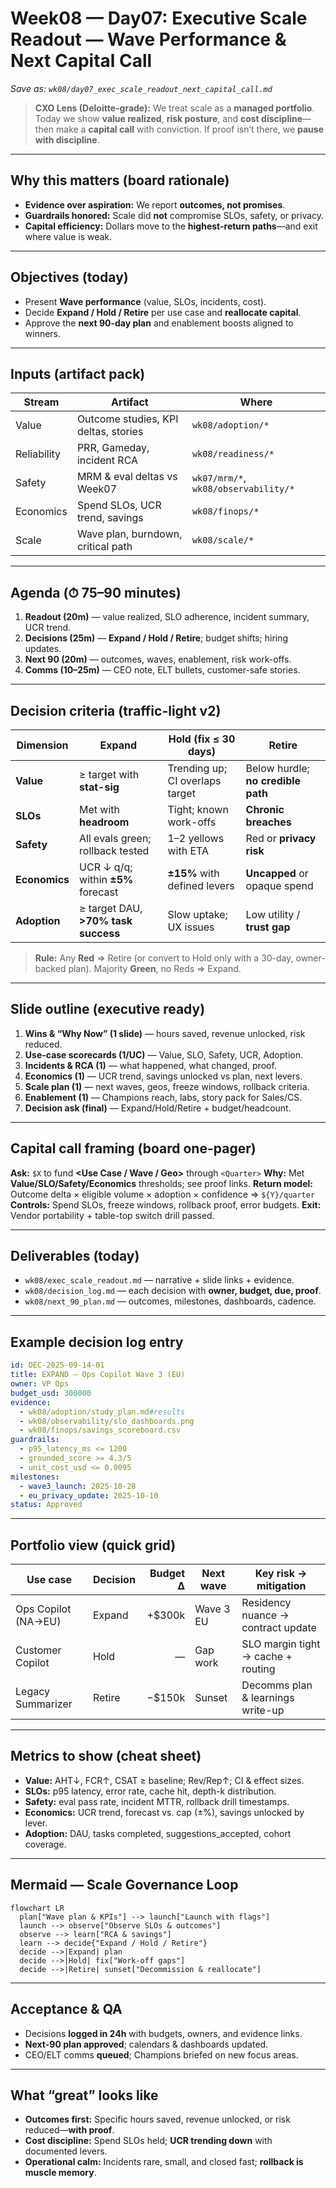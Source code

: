 # Week08 — Day07: Executive Scale Readout — Wave Performance & Next Capital Call

*Save as: `wk08/day07_exec_scale_readout_next_capital_call.md`*

> **CXO Lens (Deloitte-grade):** We treat scale as a **managed portfolio**. Today we show **value realized**, **risk posture**, and **cost discipline**—then make a **capital call** with conviction. If proof isn’t there, we **pause with discipline**.

---

## Why this matters (board rationale)

* **Evidence over aspiration:** We report **outcomes, not promises**.
* **Guardrails honored:** Scale did **not** compromise SLOs, safety, or privacy.
* **Capital efficiency:** Dollars move to the **highest-return paths**—and exit where value is weak.

---

## Objectives (today)

* Present **Wave performance** (value, SLOs, incidents, cost).
* Decide **Expand / Hold / Retire** per use case and **reallocate capital**.
* Approve the **next 90-day plan** and enablement boosts aligned to winners.

---

## Inputs (artifact pack)

| Stream      | Artifact                             | Where                                |
| ----------- | ------------------------------------ | ------------------------------------ |
| Value       | Outcome studies, KPI deltas, stories | `wk08/adoption/*`                    |
| Reliability | PRR, Gameday, incident RCA           | `wk08/readiness/*`                   |
| Safety      | MRM & eval deltas vs Week07          | `wk07/mrm/*`, `wk08/observability/*` |
| Economics   | Spend SLOs, UCR trend, savings       | `wk08/finops/*`                      |
| Scale       | Wave plan, burndown, critical path   | `wk08/scale/*`                       |

---

## Agenda (⏱ 75–90 minutes)

1. **Readout (20m)** — value realized, SLO adherence, incident summary, UCR trend.
2. **Decisions (25m)** — **Expand / Hold / Retire**; budget shifts; hiring updates.
3. **Next 90 (20m)** — outcomes, waves, enablement, risk work-offs.
4. **Comms (10–25m)** — CEO note, ELT bullets, customer-safe stories.

---

## Decision criteria (traffic-light v2)

| Dimension     | **Expand**                          | **Hold** (fix ≤ 30 days)        | **Retire**                         |
| ------------- | ----------------------------------- | ------------------------------- | ---------------------------------- |
| **Value**     | ≥ target with **stat-sig**          | Trending up; CI overlaps target | Below hurdle; **no credible path** |
| **SLOs**      | Met with **headroom**               | Tight; known work-offs          | **Chronic breaches**               |
| **Safety**    | All evals green; rollback tested    | 1–2 yellows with ETA            | Red or **privacy risk**            |
| **Economics** | UCR ↓ q/q; within **±5%** forecast  | **±15%** with defined levers    | **Uncapped** or opaque spend       |
| **Adoption**  | ≥ target DAU, **>70% task success** | Slow uptake; UX issues          | Low utility / **trust gap**        |

> **Rule:** Any **Red** ⇒ Retire (or convert to Hold only with a 30-day, owner-backed plan). Majority **Green**, no Reds ⇒ Expand.

---

## Slide outline (executive ready)

1. **Wins & “Why Now” (1 slide)** — hours saved, revenue unlocked, risk reduced.
2. **Use-case scorecards (1/UC)** — Value, SLO, Safety, UCR, Adoption.
3. **Incidents & RCA (1)** — what happened, what changed, proof.
4. **Economics (1)** — UCR trend, savings unlocked vs plan, next levers.
5. **Scale plan (1)** — next waves, geos, freeze windows, rollback criteria.
6. **Enablement (1)** — Champions reach, labs, story pack for Sales/CS.
7. **Decision ask (final)** — Expand/Hold/Retire + budget/headcount.

---

## Capital call framing (board one-pager)

**Ask:** `$X` to fund **\<Use Case / Wave / Geo>** through `<Quarter>`
**Why:** Met **Value/SLO/Safety/Economics** thresholds; see proof links.
**Return model:** Outcome delta × eligible volume × adoption × confidence ⇒ `${Y}/quarter`
**Controls:** Spend SLOs, freeze windows, rollback proof, error budgets.
**Exit:** Vendor portability + table-top switch drill passed.

---

## Deliverables (today)

* `wk08/exec_scale_readout.md` — narrative + slide links + evidence.
* `wk08/decision_log.md` — each decision with **owner, budget, due, proof**.
* `wk08/next_90_plan.md` — outcomes, milestones, dashboards, cadence.

---

## Example decision log entry

```yaml
id: DEC-2025-09-14-01
title: EXPAND — Ops Copilot Wave 3 (EU)
owner: VP Ops
budget_usd: 300000
evidence:
  - wk08/adoption/study_plan.md#results
  - wk08/observability/slo_dashboards.png
  - wk08/finops/savings_scoreboard.csv
guardrails:
  - p95_latency_ms <= 1200
  - grounded_score >= 4.3/5
  - unit_cost_usd <= 0.0095
milestones:
  - wave3_launch: 2025-10-28
  - eu_privacy_update: 2025-10-10
status: Approved
```

---

## Portfolio view (quick grid)

| Use case            | Decision | Budget Δ | Next wave | Key risk → mitigation              |
| ------------------- | -------- | -------: | --------- | ---------------------------------- |
| Ops Copilot (NA→EU) | Expand   |  +\$300k | Wave 3 EU | Residency nuance → contract update |
| Customer Copilot    | Hold     |        — | Gap work  | SLO margin tight → cache + routing |
| Legacy Summarizer   | Retire   |  −\$150k | Sunset    | Decomms plan & learnings write-up  |

---

## Metrics to show (cheat sheet)

* **Value:** AHT↓, FCR↑, CSAT ≥ baseline; Rev/Rep↑; CI & effect sizes.
* **SLOs:** p95 latency, error rate, cache hit, depth-k distribution.
* **Safety:** eval pass rate, incident MTTR, rollback drill timestamps.
* **Economics:** UCR trend, forecast vs. cap (±%), savings unlocked by lever.
* **Adoption:** DAU, tasks completed, suggestions\_accepted, cohort coverage.

---

## Mermaid — Scale Governance Loop

```mermaid
flowchart LR
  plan["Wave plan & KPIs"] --> launch["Launch with flags"]
  launch --> observe["Observe SLOs & outcomes"]
  observe --> learn["RCA & savings"]
  learn --> decide{"Expand / Hold / Retire"}
  decide -->|Expand| plan
  decide -->|Hold| fix["Work-off gaps"]
  decide -->|Retire| sunset["Decommission & reallocate"]
```

---

## Acceptance & QA

* Decisions **logged in 24h** with budgets, owners, and evidence links.
* **Next-90 plan approved**; calendars & dashboards updated.
* CEO/ELT comms **queued**; Champions briefed on new focus areas.

---

## What “great” looks like

* **Outcomes first:** Specific hours saved, revenue unlocked, or risk reduced—**with proof**.
* **Cost discipline:** Spend SLOs held; **UCR trending down** with documented levers.
* **Operational calm:** Incidents rare, small, and closed fast; **rollback is muscle memory**.

